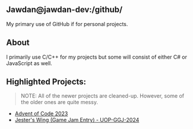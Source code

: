 ## Jawdan@jawdan-dev:/github/

My primary use of GitHub if for personal projects.

## About

I primarily use C/C++ for my projects but some will consist of either C# or JavaScript as well.

## Highlighted Projects:

> NOTE: All of the newer projects are cleaned-up. However, some of the older ones are quite messy.

- [Advent of Code 2023](https://github.com/jawdan-dev/AdventOfCode-2023)
- [Jester's Wing (Game Jam Entry) - UOP-GGJ-2024](https://github.com/danielday-dev/UOP-GGJ-2024)
